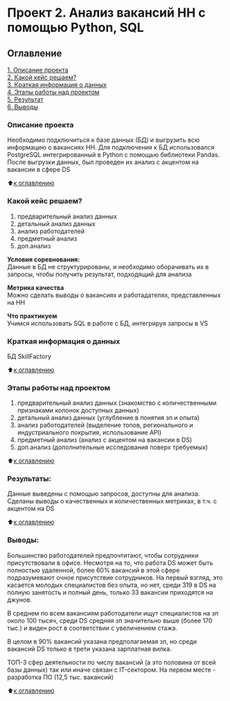# Проект 2. Анализ вакансий HH с помощью Python, SQL

## Оглавление  
[1. Описание проекта](.README.md#Описание-проекта)  
[2. Какой кейс решаем?](.README.md#Какой-кейс-решаем)  
[3. Краткая информация о данных](.README.md#Краткая-информация-о-данных)  
[4. Этапы работы над проектом](.README.md#Этапы-работы-над-проектом)  
[5. Результат](.README.md#Результат)    
[6. Выводы](.README.md#Выводы) 

### Описание проекта    
Необходимо подключиться к базе данных (БД) и выгрузить всю информацию о вакансиях HH. Для подключения к БД использовался PostgreSQL интегрированный в Python с помощью библиотеки Pandas. После выгрузки данных, был проведен их анализ с акцентом на вакансии в сфере DS

:arrow_up:[к оглавлению](_)


### Какой кейс решаем?    
1. предварительный анализ данных
2. детальный анализ данных
3. анализ работодателей
4. предметный анализ
5. доп.анализ

**Условия соревнования:**  
Данные в БД не структурированы, и необходимо оборачивать их в запросы, чтобы получить результат, подходящий для анализа

**Метрика качества**     
Можно сделать выводы о вакансиях и работадателях, представленных на HH

**Что практикуем**     
Учимся использовать SQL в работе с БД, интегрируя запросы в VS


### Краткая информация о данных
БД SkillFactory
  
:arrow_up:[к оглавлению](.README.md#Оглавление)


### Этапы работы над проектом  
1. предварительный анализ данных (знакомство с количественными признаками колонок доступных данных)
2. детальный анализ данных (углубление в понятия зп и опыта)
3. анализ работодателей (выделение топов, регионального и индустриального покрытия, использование API)
4. предметный анализ (анализ с акцентом на вакансии в DS)
5. доп.анализ (дополнительные исследования поверх требуемых)

:arrow_up:[к оглавлению](.README.md#Оглавление)


### Результаты:  
Данные выведены с помощью запросов, доступны для анализа. Сделаны выводы о качественных и количественных метриках, в т.ч. с акцентом на DS

:arrow_up:[к оглавлению](.README.md#Оглавление)


### Выводы:  
Большинство работодателей предпочтитают, чтобы сотрудники присутствовали в офисе. Несмотря на то, что работа DS может быть полностью удаленной, более 60% вакансий в этой сфере подразумевают очное присутствие сотрудников. На первый взгляд, это касается молодых специалистов без опыта, но нет, среди 319 в DS на полную занятость и полный день, только 33 вакансии приходятся на джунов.

В среднем по всем вакансиям работодатели ищут специалистов на зп около 100 тысяч, среди DS средняя зп значительно выше (более 170 тыс.) и виден рост в соответствии с увеличением стажа. 

В целом в 90% вакансий указана предполагаемая зп, но среди вакансий DS только в трети указана зарплатная вилка. 

ТОП-3 сфер деятельности по числу вакансий (а это половина от всей базы данных) так или иначе связан с IT-сектором. На первом месте - разработка ПО (12,5 тыс. вакансий)

:arrow_up:[к оглавлению](.README.md#Оглавление)

